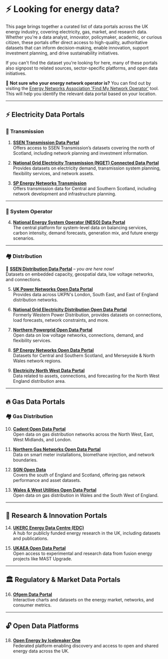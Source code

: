 # ⚡ **Looking for energy data?**  
This page brings together a curated list of data portals across the UK energy industry, covering electricity, gas, market, and research data. Whether you're a data analyst, innovator, policymaker, academic, or curious citizen, these portals offer direct access to high-quality, authoritative datasets that can inform decision-making, enable innovation, support investment planning, and drive sustainability initiatives.  
 
If you can't find the dataset you're looking for here, many of these portals also signpost to related sources, sector-specific platforms, and open data initiatives.  
 
🧭 **Not sure who your energy network operator is?** You can find out by visiting the [Energy Networks Association 'Find My Network Operator'](https://www.energynetworks.org/customers/find-my-network-operator) tool. This will help you identify the relevant data portal based on your location.

---

## ⚡ Electricity Data Portals

### 🔌 Transmission

1. [**SSEN Transmission Data Portal**](https://ssentransmission.opendatasoft.com/pages/homepage/)  
   Offers access to SSEN Transmission’s datasets covering the north of Scotland, including network planning and investment information.

2. [**National Grid Electricity Transmission (NGET) Connected Data Portal**](https://connecteddata.nationalgrid.co.uk)  
   Provides datasets on electricity demand, transmission system planning, flexibility services, and network assets.

3. [**SP Energy Networks Transmission**](https://spenergynetworks.opendatasoft.com/pages/home/)  
   Offers transmission data for Central and Southern Scotland, including network development and infrastructure planning.

---

### 🧭 System Operator

4. [**National Energy System Operator (NESO) Data Portal**](https://www.neso.energy/data-portal)  
   The central platform for system-level data on balancing services, carbon intensity, demand forecasts, generation mix, and future energy scenarios.

---

### 🏘️ Distribution

📌 [**SSEN Distribution Data Portal**](https://data.ssen.co.uk) – *you are here now!*  
Datasets on embedded capacity, geospatial data, low voltage networks, and connections.

5. [**UK Power Networks Open Data Portal**](https://ukpowernetworks.opendatasoft.com/pages/home/)  
   Provides data across UKPN's London, South East, and East of England distribution networks.

6. [**National Grid Electricity Distribution Open Data Portal**](https://www.nationalgrid.co.uk/data)  
   Formerly Western Power Distribution, provides datasets on connections, load forecasts, network constraints, and more.

7. [**Northern Powergrid Open Data Portal**](https://northernpowergrid.opendatasoft.com/pages/home/)  
   Open data on low voltage networks, connections, demand, and flexibility services.

8. [**SP Energy Networks Open Data Portal**](https://spenergynetworks.opendatasoft.com/pages/home/)  
   Datasets for Central and Southern Scotland, and Merseyside & North Wales network regions.

9. [**Electricity North West Data Portal**](https://electricitynorthwest.opendatasoft.com/pages/homepage/)  
   Data related to assets, connections, and forecasting for the North West England distribution area.

---

## 🔥 Gas Data Portals

### 🏘️ Gas Distribution

10. [**Cadent Open Data Portal**](https://cadentgas.opendatasoft.com/pages/welcome/)  
    Open data on gas distribution networks across the North West, East, West Midlands, and London.

11. [**Northern Gas Networks Open Data Portal**](https://northerngasopendataportal.co.uk/)  
    Data on smart meter installations, biomethane injection, and network boundaries.

12. [**SGN Open Data**](https://sgn.co.uk/open-data-sharing-portal)  
    Covers the south of England and Scotland, offering gas network performance and asset datasets.

13. [**Wales & West Utilities Open Data Portal**](https://www.wwutilities.co.uk/about-us/data-digitalisation/)  
    Open data on gas distribution in Wales and the South West of England.

---

## 🧪 Research & Innovation Portals

14. [**UKERC Energy Data Centre (EDC)**](https://ukerc.rl.ac.uk)  
    A hub for publicly funded energy research in the UK, including datasets and publications.

15. [**UKAEA Open Data Portal**](https://opendata.ukaea.uk/)  
    Open access to experimental and research data from fusion energy projects like MAST Upgrade.

---

## 🏛️ Regulatory & Market Data Portals

16. [**Ofgem Data Portal**](https://www.ofgem.gov.uk/energy-data-and-research/data-portal)  
    Interactive charts and datasets on the energy market, networks, and consumer metrics.

---

## 🔓 Open Data Platforms

18. [**Open Energy by Icebreaker One**](https://openenergy.org.uk)  
    Federated platform enabling discovery and access to open and shared energy data across the UK.
